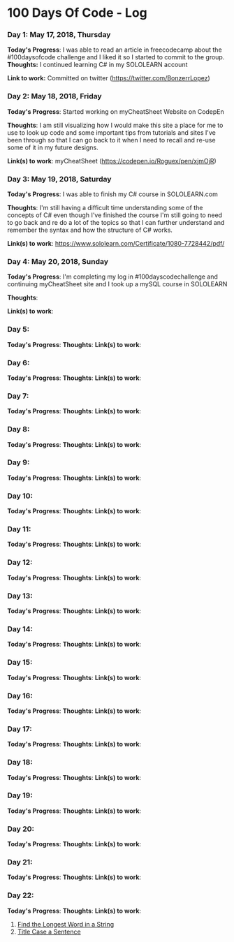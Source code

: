 # 100 Days Of Code - Log

### Day 1: May 17, 2018, Thursday

**Today's Progress**: I was able to read an article in freecodecamp about the #100daysofcode challenge and I liked it so I started to commit to the group.
**Thoughts:** I continued learning C# in my SOLOLEARN account

**Link to work:** Committed on twitter (https://twitter.com/BonzerrLopez)

### Day 2: May 18, 2018, Friday

**Today's Progress**: Started working on myCheatSheet Website on CodepEn

**Thoughts**: I am still visualizing how I would make this site a place for me to use to look up code and some important tips from tutorials and sites I've been through so that I can go back to it when I need to recall and re-use some of it in my future designs.

**Link(s) to work**: myCheatSheet (https://codepen.io/Roguex/pen/xjmOjR)


### Day 3: May 19, 2018, Saturday

**Today's Progress**: I was able to finish my C# course in SOLOLEARN.com

**Thoughts**: I'm still having a difficult time understanding some of the concepts of C# even though I've finished the course I'm still going to need to go back and re do a lot of the topics so that I can further understand and remember the syntax and how the structure of C# works. 

**Link(s) to work**: https://www.sololearn.com/Certificate/1080-7728442/pdf/

### Day 4: May 20, 2018, Sunday

**Today's Progress**: I'm completing my log in #100dayscodechallenge and continuing myCheatSheet site and I took up a mySQL course in SOLOLEARN

**Thoughts**: 

**Link(s) to work**: 

### Day 5: 
**Today's Progress**:
**Thoughts**: 
**Link(s) to work**:

### Day 6: 
**Today's Progress**:
**Thoughts**: 
**Link(s) to work**:

### Day 7: 
**Today's Progress**:
**Thoughts**: 
**Link(s) to work**:

### Day 8: 
**Today's Progress**:
**Thoughts**: 
**Link(s) to work**:

### Day 9: 
**Today's Progress**:
**Thoughts**: 
**Link(s) to work**:

### Day 10: 
**Today's Progress**:
**Thoughts**: 
**Link(s) to work**:

### Day 11: 
**Today's Progress**:
**Thoughts**: 
**Link(s) to work**:

### Day 12: 
**Today's Progress**:
**Thoughts**: 
**Link(s) to work**:

### Day 13: 
**Today's Progress**:
**Thoughts**: 
**Link(s) to work**:

### Day 14: 
**Today's Progress**:
**Thoughts**: 
**Link(s) to work**:

### Day 15: 
**Today's Progress**:
**Thoughts**: 
**Link(s) to work**:

### Day 16: 
**Today's Progress**:
**Thoughts**: 
**Link(s) to work**:

### Day 17: 
**Today's Progress**:
**Thoughts**: 
**Link(s) to work**:

### Day 18: 
**Today's Progress**:
**Thoughts**: 
**Link(s) to work**:

### Day 19: 
**Today's Progress**:
**Thoughts**: 
**Link(s) to work**:

### Day 20: 
**Today's Progress**:
**Thoughts**: 
**Link(s) to work**:

### Day 21: 
**Today's Progress**:
**Thoughts**: 
**Link(s) to work**:

### Day 22: 
**Today's Progress**:
**Thoughts**: 
**Link(s) to work**:



1. [Find the Longest Word in a String](https://www.freecodecamp.com/challenges/find-the-longest-word-in-a-string)
2. [Title Case a Sentence](https://www.freecodecamp.com/challenges/title-case-a-sentence)
